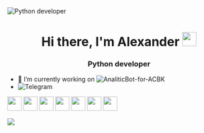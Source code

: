 <img src="C:\Users\a.shemiakin\Downloads" alt="Python developer">

<h1 align="center">Hi there, I'm Alexander
<img src="https://github.com/blackcater/blackcater/raw/main/images/Hi.gif" height="32"/></h1>
<h3 align="center">Python developer</h3>

- 🔭 I’m currently working on ![AnaliticBot-for-ACBK ](https://github.com/AlexShemyakin/AnaliticBot-for-ACBK)
- ![Telegram](https://t.me/AlexanderShemyakin)
  
<img height="32" width="32" src="https://cdn.simpleicons.org/simpleicons/python/#3776AB" />
<img height="32" width="32" src="https://cdn.simpleicons.org/simpleicons/django/#092E20" />
<img height="32" width="32" src="https://cdn.simpleicons.org/simpleicons/postgresql/#4169E1" />
<img height="32" width="32" src="https://cdn.simpleicons.org/simpleicons/git/#F05032" />
<img height="32" width="32" src="https://cdn.simpleicons.org/simpleicons/docker/#2496ED" />
<img height="32" width="32" src="https://cdn.simpleicons.org/simpleicons/nginx/#009639" />
<img height="32" width="32" src="https://cdn.simpleicons.org/simpleicons/linux/#FCC624" />

![](https://komarev.com/ghpvc/?username=AlexShemyakin)
